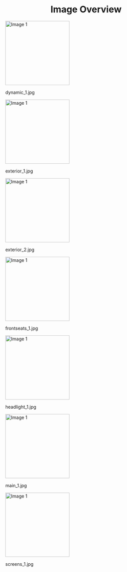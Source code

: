 <h1 style ="text-align: center;"> Image Overview </h1>
<div>
<div style="width="20%">
<img src="https://media.evkx.net/multimedia/models/xpeng/g6/g6_rwd_long_range/dynamic_1_xst.jpg" alt="Image 1" style="width: 200px;">
<p>dynamic_1.jpg</p>
</div>
<div style="width="20%">
<img src="https://media.evkx.net/multimedia/models/xpeng/g6/g6_rwd_long_range/exterior_1_xst.jpg" alt="Image 1" style="width: 200px;">
<p>exterior_1.jpg</p>
</div>
<div style="width="20%">
<img src="https://media.evkx.net/multimedia/models/xpeng/g6/g6_rwd_long_range/exterior_2_xst.jpg" alt="Image 1" style="width: 200px;">
<p>exterior_2.jpg</p>
</div>
<div style="width="20%">
<img src="https://media.evkx.net/multimedia/models/xpeng/g6/g6_rwd_long_range/frontseats_1_xst.jpg" alt="Image 1" style="width: 200px;">
<p>frontseats_1.jpg</p>
</div>
<div style="width="20%">
<img src="https://media.evkx.net/multimedia/models/xpeng/g6/g6_rwd_long_range/headlight_1_xst.jpg" alt="Image 1" style="width: 200px;">
<p>headlight_1.jpg</p>
</div>
<div style="width="20%">
<img src="https://media.evkx.net/multimedia/models/xpeng/g6/g6_rwd_long_range/main_1_xst.jpg" alt="Image 1" style="width: 200px;">
<p>main_1.jpg</p>
</div>
<div style="width="20%">
<img src="https://media.evkx.net/multimedia/models/xpeng/g6/g6_rwd_long_range/screens_1_xst.jpg" alt="Image 1" style="width: 200px;">
<p>screens_1.jpg</p>
</div>
</div>
